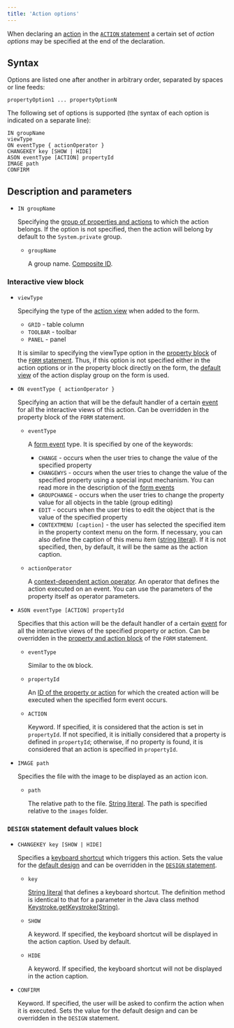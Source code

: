 ```yaml
---
title: 'Action options'
---
```


When declaring an [action](Actions.md) in the [`ACTION` statement](ACTION_statement.md) a certain set of *action options* may be specified at the end of the declaration. 

## Syntax

Options are listed one after another in arbitrary order, separated by spaces or line feeds:

    propertyOption1 ... propertyOptionN

The following set of options is supported (the syntax of each option is indicated on a separate line):

    IN groupName
    viewType
    ON eventType { actionOperator }
    CHANGEKEY key [SHOW | HIDE]
    ASON eventType [ACTION] propertyId
    IMAGE path
    CONFIRM

## Description and parameters

- `IN groupName`

    Specifying the [group of properties and actions](Groups_of_properties_and_actions.md) to which the action belongs. If the option is not specified, then the action will belong by default to the `System.private` group.

    - `groupName`
    
        A group name. [Composite ID](IDs.md#cid-broken).

### Interactive view block

- `viewType`

    Specifying the type of the [action view](Interactive_view.md#property) when added to the form.

    - `GRID` - table column
    - `TOOLBAR` - toolbar
    - `PANEL` - panel

  It is similar to specifying the viewType option in the [property block](Properties_and_actions_block.md) of the [`FORM` statement](FORM_statement.md). Thus, if this option is not specified either in the action options or in the property block directly on the form, the [default view](Interactive_view.md#property) of the action display group on the form is used.

- `ON eventType { actionOperator }`

    Specifying an action that will be the default handler of a certain [event](Form_events.md) for all the interactive views of this action. Can be overridden in the property block of the `FORM` statement.

    - `eventType`

        A [form event](Form_events.md) type. It is specified by one of the keywords:

        - `CHANGE` - occurs when the user tries to change the value of the specified property
        - `CHANGEWYS` - occurs when the user tries to change the value of the specified property using a special input mechanism. You can read more in the description of the [form events](Form_events.md) 
        - `GROUPCHANGE` - occurs when the user tries to change the property value for all objects in the table (group editing)
        - `EDIT` - occurs when the user tries to edit the object that is the value of the specified property
        - `CONTEXTMENU [caption]` - the user has selected the specified item in the property context menu on the form. If necessary, you can also define the caption of this menu item ([string literal](Literals.md#strliteral-broken)). If it is not specified, then, by default, it will be the same as the action caption.

    - `actionOperator`

        A [context-dependent action operator](Action_operators.md#contextdependent). An operator that defines the action executed on an event. You can use the parameters of the property itself as operator parameters.

- `ASON eventType [ACTION] propertyId`

    Specifies that this action will be the default handler of a certain [event](Form_events.md) for all the interactive views of the specified property or action. Can be overridden in the [property and action block](Properties_and_actions_block.md) of the `FORM` statement. 

    - `eventType`

        Similar to the `ON` block.

    - `propertyId`

        An [ID of the property or action](IDs.md#propertyid-broken) for which the created action will be executed when the specified form event occurs.

    - `ACTION`

        Keyword. If specified, it is considered that the action is set in `propertyId`. If not specified, it is initially considered that a property is defined in `propertyId`; otherwise, if no property is found, it is considered that an action is specified in `propertyId`.

- `IMAGE path`

    Specifies the file with the image to be displayed as an action icon.

    - `path`
     
        The relative path to the file. [String literal](Literals.md#strliteral-broken). The path is specified relative to the `images` folder.

### `DESIGN` statement default values block

- `CHANGEKEY key [SHOW | HIDE]`

    Specifies a [keyboard shortcut](Form_events.md#keyboard-broken) which triggers this action. Sets the value for the [default design](Form_design.md#defaultDesign) and can be overridden in the [`DESIGN` statement](DESIGN_statement.md).

    - `key`
     
        [String literal](Literals.md#strliteral-broken) that defines a keyboard shortcut. The definition method is identical to that for a parameter in the Java class method [Keystroke.getKeystroke(String)](http://docs.oracle.com/javase/7/docs/api/javax/swing/KeyStroke.html#getKeyStroke(java.lang.String)).

    - `SHOW`
    
        A keyword. If specified, the keyboard shortcut will be displayed in the action caption. Used by default.

    - `HIDE`
     
        A keyword. If specified, the keyboard shortcut will not be displayed in the action caption. 

- `CONFIRM`

    Keyword. If specified, the user will be asked to confirm the action when it is executed. Sets the value for the default design and can be overridden in the `DESIGN` statement.
